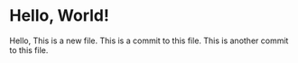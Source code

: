 # Hello, World!
Hello, This is a new file.
This is a commit to this file.
This is another commit to this file.
